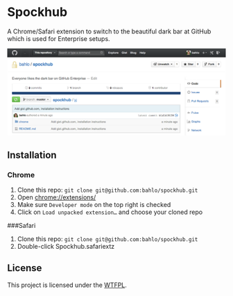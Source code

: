 # Spockhub
A Chrome/Safari extension to switch to the beautiful dark bar at GitHub which is used
for Enterprise setups.

![](screenshot.png)

## Installation

### Chrome
1. Clone this repo: `git clone git@github.com:bahlo/spockhub.git`
2. Open <chrome://extensions/>
3. Make sure `Developer mode` on the top right is checked
4. Click on `Load unpacked extension…` and choose your cloned repo

###Safari

1. Clone this repo: `git clone git@github.com:bahlo/spockhub.git`
2. Double-click Spockhub.safariextz

## License

This project is licensed under the [WTFPL](http://www.wtfpl.net/).
